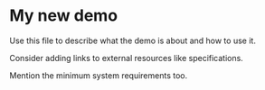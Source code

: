 # My new demo

Use this file to describe what the demo is about and how to use it.

Consider adding links to external resources like specifications.

Mention the minimum system requirements too.
